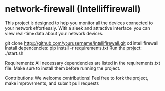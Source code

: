 # network-firewall (Intelliffirewall)
This project is designed to help you monitor all the devices connected to your network effortlessly. With a sleek and attractive interface, you can view real-time data about your network devices.

  git clone https://github.com/yourusername/intellifirewall.git 
  cd intellifirewall
Install dependencies:
    pip install -r requirements.txt
Run the project:
    ./start.sh
    
Requirements:
  All necessary dependencies are listed in the requirements.txt file. Make sure to install them before running the project.

Contributions:
  We welcome contributions! Feel free to fork the project, make improvements, and submit pull requests.


